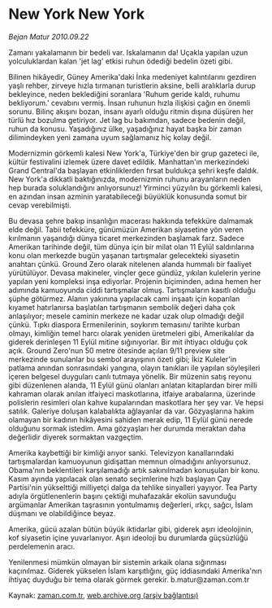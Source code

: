 # New York New York

*Bejan Matur 2010.09.22*

<td class="columnist-detail">
<p>Zamanı yakalamanın bir bedeli var. Iskalamanın da! Uçakla yapılan uzun yolculuklardan kalan 'jet lag' etkisi ruhun ödediği bedelin özeti gibi.</p>
<p>
<div id="haberMetinDiv">
<p>Bilinen hikâyedir, Güney Amerika'daki İnka medeniyet kalıntılarını gezdiren yaşlı rehber, zirveye hızla tırmanan turistlerin aksine, belli aralıklarla durup bekleyince, neden beklediğini soranlara 'Ruhum geride kaldı, ruhumu bekliyorum.' cevabını vermiş. İnsan ruhunun hızla ilişkisi çağın en önemli sorunu. Bilinç akışını bozan, insanı ayarlı olduğu ritmin dışına düşüren her türlü hız bozulma getiriyor. Jet lag bu bakımdan, sadece bedenin değil, ruhun da konusu. Yaşadığınız ülke, yaşadığınız hayat başka bir zaman dilimindeyken yeni zamana uyum sağlamanız hiç kolay değil.
<p>Modernizmin görkemli kalesi New York'a, Türkiye'den bir grup gazeteci ile, kültür festivalini izlemek üzere davet edildik. Manhattan'ın merkezindeki Grand Central'da başlayan etkinliklerden fırsat buldukça şehri keşfe daldık. New York'a dikkatli baktığınızda, modernizmin ruhunu arayanların neden hep burada soluklandığını anlıyorsunuz! Yirminci yüzyılın bu görkemli kalesi, en azından insan azminin yaratabileceği büyüklük konusunda somut bir cevap verebilmişti.
<p>Bu devasa şehre bakıp insanlığın macerası hakkında tefekküre dalmamak elde değil. Tabii tefekküre, günümüzün Amerikan siyasetine yön veren kırılmanın yaşandığı dünya ticaret merkezinden başlamak farz. Sadece Amerikan tarihinde değil, tüm dünya için bir milat olan 11 Eylül saldırılarına konu olan merkezde bugün yaşanan tartışmalar gelecekteki siyasetin anahtarı çünkü. Ground Zero olarak nitelenen alanda hummalı bir faaliyet yürütülüyor. Devasa makineler, vinçler gece gündüz, yıkılan kulelerin yerine yapılan yeni kompleksi inşa ediyorlar. Projenin biçiminden, adına hemen her adımında kamuoyunda ciddi tartışmalar olmuş. Tartışmaların kasıtlı olduğu şüphe götürmez. Alanın yakınına yapılacak cami inşaatı için koparılan kıyamet hatırlanırsa başlatılan tartışmanın sembolik değeri daha çok anlaşılıyor; mesele caminin merkeze ne kadar uzak olup olmadığı değil çünkü. Tıpkı diaspora Ermenilerinin, soykırım temasını/ tarihte kurban olmayı, kimliğin temel harcı olarak yeniden üretmeleri gibi, Amerikalılar da giderek derinleşen 11 Eylül mitine sığınıyorlar. Bir mit ihtiyacı olduğu çok açık. Ground Zero'nun 50 metre ötesinde açılan 9/11 preview site merkezinde sunulanlar bu sembol arayışının özeti gibi; İkiz Kuleler'in patlama anından sonrasındaki yangına, olayın tanıkları ile yapılan söyleşileri içeren belgesel duyguları canlı tutmaya yönelik. Bir müzenin satış reyonu gibi düzenlenen alanda, 11 Eylül günü olanları anlatan kitaplardan birer milli kahraman olarak anılan itfaiyeci maskotlarına, itfaiye arabalarına, üzerinde polislerin resimleri olan kahve kupalarından maskotlara her şey var. Ve hepsi satılık. Galeriye doluşan kalabalıkta ağlayanlar da var. Gözyaşlarına hakim olamayan bir kadının hikâyesini sahiden merak edip, 11 Eylül günü nerede olduğunu sormak istedim. Ama gözyaşları her durumda meraktan daha değerlidir diyerek sormaktan vazgeçtim.
<p>Amerika kaybettiği bir kimliği arıyor sanki. Televizyon kanallarındaki tartışmalardan kamuoyunun gidişattan memnun olmadığını anlıyorsunuz. Obama'nın beklentileri karşılamadığı artık sakınılmadan konuşulan bir konu. Kasım ayında yapılacak olan senato seçimlerine hızlı başlayan Çay Partisi'nin yükselttiği milliyetçi dalga da tehlike sinyalleri yayıyor. Tea Party adıyla örgütlenenlerin başını çektiği muhafazakâr ekolün savunduğu argümanlar Amerikan taşrasının yontulmamış değerleri, ırkçı, sağcı, İslam düşmanı ve olabildiğince beyaz.
<p>Amerika, gücü azalan bütün büyük iktidarlar gibi, giderek aşırı ideolojinin, kof siyasetin içine yuvarlanıyor. Aşırı ideoloji bu durumlarda güçsüzlüğü perdelemenin aracı. 
<p>Yenilenmesi mümkün olmayan bir sistemin arkaik olana sığınması kaçınılmaz. Giderek yükselen İslam karşıtlığını, güç iddiasındaki Amerika'nın ihtiyaç duyduğu bir tema olarak görmek gerekir. b.matur@zaman.com.tr</p></p></p></p></p></p></div>
</p>
<a href="http://web.archive.org/web/20101224223436/mailto:b.matur@zaman.com.tr">
</a></td>

Kaynak: [zaman.com.tr](http://zaman.com.tr/yazar.do?yazino=1030495), [web.archive.org (arşiv bağlantısı)](http://web.archive.org/web/20101224223436/http://zaman.com.tr/yazar.do?yazino=1030495)
